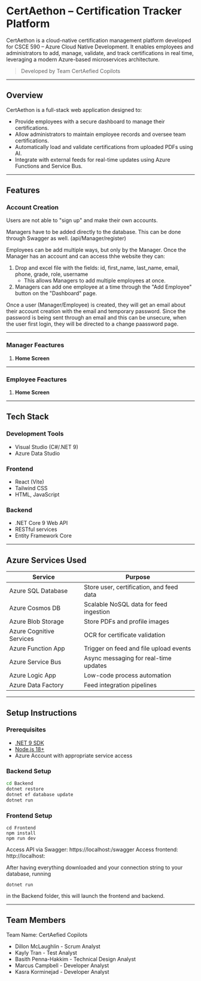 # CertAethon – Certification Tracker Platform

CertAethon is a cloud-native certification management platform developed for CSCE 590 – Azure Cloud Native Development. It enables employees and administrators to add, manage, validate, and track certifications in real time, leveraging a modern Azure-based microservices architecture.

> Developed by Team CertAefied Copilots 

---

## Overview

CertAethon is a full-stack web application designed to:
- Provide employees with a secure dashboard to manage their certifications.
- Allow administrators to maintain employee records and oversee team certifications.
- Automatically load and validate certifications from uploaded PDFs using AI.
- Integrate with external feeds for real-time updates using Azure Functions and Service Bus.

---

## Features

### Account Creation

Users are not able to "sign up" and make their own accounts. 

Managers have to be added directly to the database. This can be done through Swagger as well. (api/Manager/register)

Employees can be add multiple ways, but only by the Manager. Once the Manager has an account and can access thhe website they can:
1. Drop and excel file with the fields: id, first_name, last_name, email, phone, grade, role, username
   - This allows Managers to add multiple employees at once.
2. Managers can add one employee at a time through the "Add Employee" button on the "Dashboard" page.

Once a user (Manager/Employee) is created, they will get an email about their account creation with the email and temporary password.
Since the password is being sent through an email and this can be unsecure, when the user first login, they will be directed to a change paassword page. 

---

### Manager Feactures

1. **Home Screen**


---

### Employee Feactures

1. **Home Screen**


---

## Tech Stack

### Development Tools
- Visual Studio (C#/.NET 9)
- Azure Data Studio

### Frontend
- React (Vite)
- Tailwind CSS
- HTML, JavaScript

### Backend
- .NET Core 9 Web API
- RESTful services
- Entity Framework Core

---

## Azure Services Used

| Service                  | Purpose                                  |
|--------------------------|-------------------------------------------|
| Azure SQL Database       | Store user, certification, and feed data |
| Azure Cosmos DB          | Scalable NoSQL data for feed ingestion   |
| Azure Blob Storage       | Store PDFs and profile images            |
| Azure Cognitive Services | OCR for certificate validation           |
| Azure Function App       | Trigger on feed and file upload events   |
| Azure Service Bus        | Async messaging for real-time updates    |
| Azure Logic App          | Low-code process automation              |
| Azure Data Factory       | Feed integration pipelines               |

---

## Setup Instructions

### Prerequisites
- [.NET 9 SDK](https://dotnet.microsoft.com/)
- [Node.js 18+](https://nodejs.org/)
- Azure Account with appropriate service access

### Backend Setup
```bash
cd Backend
dotnet restore
dotnet ef database update
dotnet run
```

### Frontend Setup
```
cd Frontend
npm install
npm run dev
```
Access API via Swagger: https://localhost:<port>/swagger
Access frontend: http://localhost:<port>

After having everything downloaded and your connection string to your database, running
```
dotnet run
```
in the Backend folder, this will launch the frontend and backend.

---

## Team Members

Team Name: CertAefied Copilots
- Dillon McLaughlin - Scrum Analyst
- Kayly Tran - Test Analyst
- Basith Penna-Hakkim - Technical Design Analyst
- Marcus Campbell - Developer Analyst
- Kasra Korminejad - Developer Analyst
